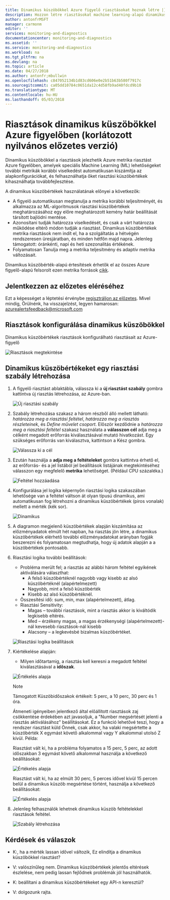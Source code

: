```yaml
---
title: Dinamikus küszöbökkel Azure figyelő riasztásokat hoznak létre |} Microsoft Docs
description: Hozzon létre riasztásokat machine learning-alapú dinamikus küszöbértékek
author: antonfrMSFT
manager: carmonm
editor: ''
services: monitoring-and-diagnostics
documentationcenter: monitoring-and-diagnostics
ms.assetid: ''
ms.service: monitoring-and-diagnostics
ms.workload: na
ms.tgt_pltfrm: na
ms.devlang: na
ms.topic: article
ms.date: 04/27/2018
ms.author: antonfr;mbullwin
ms.openlocfilehash: c847052134b1d83cd606e0e2b51b63b580f7917c
ms.sourcegitcommit: ca05dd10784c0651da12c4d58fb9ad40fdcd9b10
ms.translationtype: MT
ms.contentlocale: hu-HU
ms.lasthandoff: 05/03/2018
---
```

# <a name="alerts-with-dynamic-thresholds-in-azure-monitor-limited-public-preview"></a>Riasztások dinamikus küszöbökkel Azure figyelőben (korlátozott nyilvános előzetes verzió)

Dinamikus küszöbökkel a riasztások jelezhetik Azure metrika riasztást Azure figyelőben, amelyek speciális Machine Learning (ML) lehetőségeket további metrikák korábbi viselkedést automatikusan kiszámítja az alapkonfigurációkat, és felhasználhatja őket riasztási küszöbértékek kihasználhatja továbbfejlesztése.

A dinamikus küszöbértékek használatának előnyei a következők:

- A figyelő automatikusan megtanulja a metrika korábbi teljesítményét, és alkalmazza az ML-algoritmusok riasztási küszöbértékek meghatározásához egy előre meghatározott kemény határ beállítását társított bajlódni mentése.
- Azonosítani tudják határozza viselkedését, és csak a várt határozza működése eltérő módon tudják a riasztást. Dinamikus küszöbértékek metrika riasztások nem indít el, ha a szolgáltatás a hétvégén rendszeresen üresjáratban, és minden hétfőn majd napra. Jelenleg támogatott: óránkénti, napi és heti szezonalitás értékének.
- Folyamatosan Tanulja meg a metrika teljesítmény és adaptív metrika változásait.

Dinamikus küszöbérték-alapú értesítések érhetők el az összes Azure figyelő-alapú felsorolt ezen metrika források [cikk](https://docs.microsoft.com/azure/monitoring-and-diagnostics/monitoring-near-real-time-metric-alerts#what-resources-can-i-create-near-real-time-metric-alerts-for).

## <a name="sign-up-to-access-the-preview"></a>Jelentkezzen az előzetes eléréséhez

Ezt a képességet a léptetési érvénybe [regisztráljon az előzetes](http://aka.ms/DynamicThresholdMetricAlerts). Mivel mindig, Örülnénk, ha visszajelzést, legyen hamarosan: [azurealertsfeedback@microsoft.com](mailto:azurealertsfeedback@microsoft.com)

## <a name="how-to-configure-alerts-with-dynamic-thresholds"></a>Riasztások konfigurálása dinamikus küszöbökkel

Dinamikus küszöbértékek riasztások konfigurálható riasztásait az Azure-figyelő

![Riasztások megtekintése](./media/monitoring-alerts-dynamic-thresholds/0001.png)

## <a name="creating-an-alert-rule-with-dynamic-thresholds"></a>Dinamikus küszöbértékeket egy riasztási szabály létrehozása

1. A figyelő riasztást ablaktábla, válassza ki a **új riasztást szabály** gombra kattintva új riasztás létrehozása, az Azure-ban.

   ![Új riasztási szabály](./media/monitoring-alerts-dynamic-thresholds/002.png)

2. Szabály létrehozása szakasz a három részből álló mellett látható: _határozza meg a riasztási feltétel_, _határozza meg a riasztás részleteinek_, és _Define művelet csoport_. Először kezdődnie a _határozza meg a riasztási feltétel_ szakasz használata a **válasszon cél** adja meg a célként megadott erőforrás kiválasztásával mutató hivatkozást. Egy szükséges erőforrás van kiválasztva, kattintson a Kész gombra.

   ![Válassza ki a cél](./media/monitoring-alerts-dynamic-thresholds/0003.png)

3. Ezután használja a **adja meg a feltételeket** gombra kattintva érhető el, az erőforrás- és a jel listából jel beállítások listájának megtekintéséhez válasszon egy megfelelő **metrika** lehetőséget. (Például CPU százaléka.)

   ![Feltétel hozzáadása](./media/monitoring-alerts-dynamic-thresholds/004.png)

4. Konfigurálása jel logika képernyőn riasztási logika szakaszában lehetősége van a feltétel váltson át olyan típusú dinamikus, ami automatikusan fog létrehozni a dinamikus küszöbértékek (piros vonalak) mellett a mérték (kék sor).

   ![Dinamikus](./media/monitoring-alerts-dynamic-thresholds/005.png)

5. A diagramon megjelenő küszöbértékek alapján kiszámítása az előzményadatok elmúlt hét napban, ha riasztás jön létre, a dinamikus küszöbértékek elérhető további előzményadatokat arányban fogják beszerezni és folyamatosan megtudhatja, hogy új adatok alapján a a küszöbértékek pontosabb.

6. Riasztási logika további beállítások:
   - Probléma merült fel; a riasztás az alábbi három feltétel egyikének aktiválására választhat:
       - A felső küszöbértéknél nagyobb vagy kisebb az alsó küszöbértéknél (alapértelmezett)
       - Nagyobb, mint a felső küszöbérték
       - Kisebb az alsó küszöbértéknél.
   - Összesítési idő: sum, min, max (alapértelmezett), átlag.
   - Riasztási Sensitivity:
       - Magas – további riasztások, mint a riasztás akkor is kiváltódik legkisebb eltérés.
       - Med – érzékeny magas, a magas érzékenységi (alapértelmezett)-nál kevesebb riasztások-nál kisebb
       - Alacsony – a legkevésbé bizalmas küszöbértéket.

    ![Riasztási logika beállítások](./media/monitoring-alerts-dynamic-thresholds/00007.png)

7. Kiértékelése alapján:
    -  Milyen időtartamig, a riasztás kell keresni a megadott feltétel kiválasztásával a **időszak**.

    ![Értékelés alapja](./media/monitoring-alerts-dynamic-thresholds/007.png)

   > [!NOTE]
   > Támogatott Küszöbidőszakok értékeit: 5 perc, a 10 perc, 30 perc és 1 óra.

   Átmeneti igényeiben jelentkező által előállított riasztások zaj csökkentése érdekében azt javasoljuk, a "Number megsértését jelenti a riasztás aktiválásához" beállításokat. Ez a funkció lehetővé teszi, hogy a rendszer riasztást küld Önnek, csak akkor, ha valaki megsértette a küszöbérték X egymást követő alkalommal vagy Y alkalommal utolsó Z kívül. Példa:

    Riasztást vált ki, ha a probléma folyamatos a 15 perc, 5 perc, az adott időszakban 3 egymást követő alkalommal használja a következő beállításokat:

   ![Értékelés alapja](./media/monitoring-alerts-dynamic-thresholds/0008.png)

    Riasztást vált ki, ha az elmúlt 30 perc, 5 perces idővel kívül 15 percen belül a dinamikus küszöb megsértése történt, használja a következő beállításokat:

   ![Értékelés alapja](./media/monitoring-alerts-dynamic-thresholds/0009.png)

8. Jelenleg felhasználók lehetnek dinamikus küszöb feltételekkel riasztások feltétel.

   ![Szabály létrehozása](./media/monitoring-alerts-dynamic-thresholds/010.png)

## <a name="q--a"></a>Kérdések és válaszok

- K:, ha a mérték lassan idővel változik, Ez elindítja a dinamikus küszöbökkel riasztást?

- V: valószínűleg nem. Dinamikus küszöbértékek jelentős eltérések észlelése, nem pedig lassan fejlődnek problémák jól használhatók.

- K: beállítani a dinamikus küszöbértékeket egy API-n keresztül?

- V: dolgozunk rajta.
